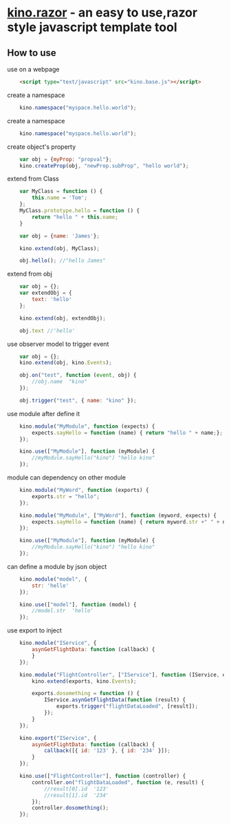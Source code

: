 [kino.razor](#) - an easy to use,razor style javascript template tool 
==================================================
How to use
--------------------------------------
use on a webpage
```html
	<script type="text/javascript" src="kino.base.js"></script>
```

create a namespace
```js
	kino.namespace("myspace.hello.world");
```

create a namespace
```js
	kino.namespace("myspace.hello.world");
```

create object's property
```js
	var obj = {myProp: "propval"};
    kino.createProp(obj, "newProp.subProp", "hello world");
```

extend from Class
```js
	var MyClass = function () {
        this.name = 'Tom';
    };
    MyClass.prototype.hello = function () {
        return "hello " + this.name;
    }

    var obj = {name: 'James'};

    kino.extend(obj, MyClass);

    obj.hello(); //"hello James"
```

extend from obj
```js
    var obj = {};
    var extendObj = {
        text: 'hello'
    };

    kino.extend(obj, extendObj);

    obj.text //'hello'
```

 use observer model to trigger event
```js
    var obj = {};
    kino.extend(obj, kino.Events);

    obj.on("test", function (event, obj) {
        //obj.name  "kino"
    });

    obj.trigger("test", { name: "kino" });
```

use module after define it
```js
    kino.module("MyModule", function (expects) {
        expects.sayHello = function (name) { return "hello " + name;};
    });

    kino.use(["MyModule"], function (myModule) {
        //myModule.sayHello("kino") "hello kino"
    });
```

module can dependency on other module
```js
    kino.module("MyWord", function (exports) {
        exports.str = "hello";
    });

    kino.module("MyModule", ["MyWord"], function (myword, expects) {
        expects.sayHello = function (name) { return myword.str +" " + name; };
    });

    kino.use(["MyModule"], function (myModule) {
        //myModule.sayHello("kino") "hello kino"
    });
```

can define a module by json object
```js
    kino.module("model", {
        str: 'hello'
    });

    kino.use(["model"], function (model) {
        //model.str  'hello'
    });
```

use export to inject
```js
    kino.module("IService", {
        asynGetFlightData: function (callback) {
        }
    });

    kino.module("FlightController", ["IService"], function (IService, exports) {
        kino.extend(exports, kino.Events);

        exports.dosomething = function () {
            IService.asynGetFlightData(function (result) {
                exports.trigger("flightDataLoaded", [result]);
            });
        }
    });

    kino.export("IService", {
        asynGetFlightData: function (callback) {
            callback([{ id: '123' }, { id: '234' }]);
        }
    });

    kino.use(["FlightController"], function (controller) {
        controller.on("flightDataLoaded", function (e, result) {
            //result[0].id  '123'
            //result[1].id  '234'
        });
        controller.dosomething();
    });
```


